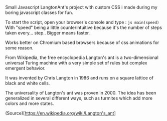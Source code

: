 Small Javascript LangtonAnt's project with custom CSS i made during my boring javascript classes for fun.

To start the script, open your browser's console and type : ```js main(speed)``` With "speed" being a little counterintuitive because it's the number of steps taken every... step.. Bigger means faster.

Works better on Chromium based browsers because of css animations for some reason.


From Wikipedia, the free encyclopedia
Langton's ant is a two-dimensional universal Turing machine with a very simple set of rules but complex emergent behavior.

It was invented by Chris Langton in 1986 and runs on a square lattice of black and white cells.

The universality of Langton's ant was proven in 2000. The idea has been generalized in several different ways, such as turmites which add more colors and more states. 

(Source)[https://en.wikipedia.org/wiki/Langton's_ant]
